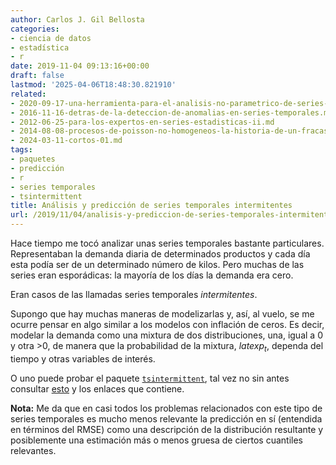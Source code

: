 ```yaml
---
author: Carlos J. Gil Bellosta
categories:
- ciencia de datos
- estadística
- r
date: 2019-11-04 09:13:16+00:00
draft: false
lastmod: '2025-04-06T18:48:30.821910'
related:
- 2020-09-17-una-herramienta-para-el-analisis-no-parametrico-de-series-temporales.md
- 2016-11-16-detras-de-la-deteccion-de-anomalias-en-series-temporales.md
- 2012-06-25-para-los-expertos-en-series-estadisticas-ii.md
- 2014-08-08-procesos-de-poisson-no-homogeneos-la-historia-de-un-fracaso.md
- 2024-03-11-cortos-01.md
tags:
- paquetes
- predicción
- r
- series temporales
- tsintermittent
title: Análisis y predicción de series temporales intermitentes
url: /2019/11/04/analisis-y-prediccion-de-series-temporales-intermitentes/
---
```


Hace tiempo me tocó analizar unas series temporales bastante particulares. Representaban la demanda diaria de determinados productos y cada día esta podía ser de un determinado número de kilos. Pero muchas de las series eran esporádicas: la mayoría de los días la demanda era cero.

Eran casos de las llamadas series temporales _intermitentes_.

Supongo que hay muchas maneras de modelizarlas y, así, al vuelo, se me ocurre pensar en algo similar a los modelos con inflación de ceros. Es decir, modelar la demanda como una mixtura de dos distribuciones, una, igual a 0 y otra >0, de manera que la probabilidad de la mixtura, $latex p_t$, dependa del tiempo y otras variables de interés.

O uno puede probar el paquete [`tsintermittent`](https://cran.r-project.org/package=tsintermittent), tal vez no sin antes consultar [esto](https://kourentzes.com/forecasting/2014/06/23/intermittent-demand-forecasting-package-for-r/) y los enlaces que contiene.

**Nota:** Me da que en casi todos los problemas relacionados con este tipo de series temporales es mucho menos relevante la predicción en sí (entendida en términos del RMSE) como una descripción de la distribución resultante y posiblemente una estimación más o menos gruesa de ciertos cuantiles relevantes.